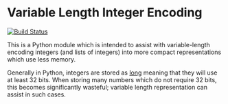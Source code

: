 Variable Length Integer Encoding
================================

[![Build Status](https://travis-ci.org/bright-tools/varints.svg?branch=master)](https://travis-ci.org/bright-tools/varints)

This is a Python module which is intended to assist with variable-length encoding integers (and lists of integers) into more compact representations which use less memory.

Generally in Python, integers are stored as [long](https://docs.python.org/2/library/stdtypes.html#numeric-types-int-float-long-complex) meaning that they will use at least 32 bits.  When storing many numbers which do not require 32 bits, this becomes significantly wasteful; variable length representation can assist in such cases.
